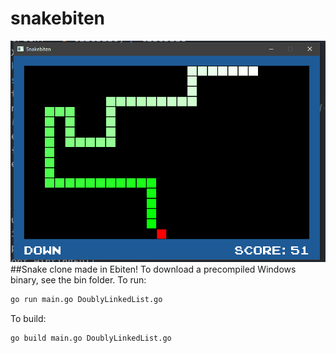 # snakebiten
![Gameplay Demo](demo/demo.gif)
##Snake clone made in Ebiten!
To download a precompiled Windows binary, see the bin folder.
To run:
```bash
go run main.go DoublyLinkedList.go
```
To build:
```bash
go build main.go DoublyLinkedList.go
```
